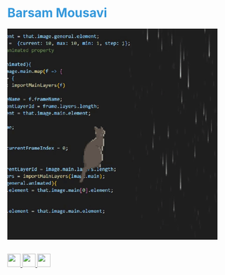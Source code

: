 <h1 align="left">
  <span style="color: #3498db;">Barsam Mousavi</span>
</h1>

![codecat](https://raw.githubusercontent.com/barsamm/codecat/refs/heads/main/-%20Find%20%26%20Share%20on%20GIPHY.gif)

##
<a href="https://t.me/bariiiiiiiii">
    <img src="https://upload.wikimedia.org/wikipedia/commons/8/82/Telegram_logo.svg" width="30" height="30" />
</a>


<a href="mailto:barsam.mousavi84@gmail.com">
    <img src="https://upload.wikimedia.org/wikipedia/commons/4/4e/Gmail_Icon.png" width="30" height="30" />
</a>

<a href="https://www.instagram.com/_bariiiiiii/">
    <img src="https://upload.wikimedia.org/wikipedia/commons/a/a5/Instagram_icon.png" width="30" height="30" />
</a>

